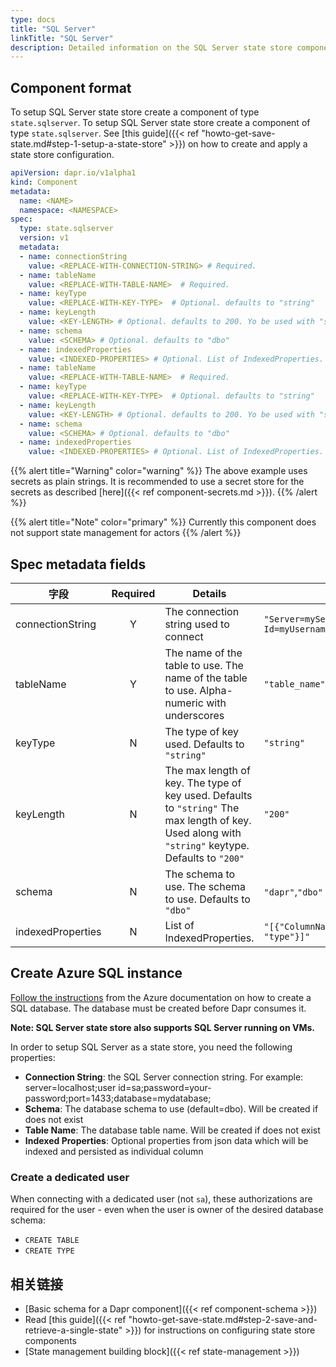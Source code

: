 ```yaml
---
type: docs
title: "SQL Server"
linkTitle: "SQL Server"
description: Detailed information on the SQL Server state store component
---
```


## Component format

To setup SQL Server state store create a component of type `state.sqlserver`. To setup SQL Server state store create a component of type `state.sqlserver`. See [this guide]({{< ref "howto-get-save-state.md#step-1-setup-a-state-store" >}}) on how to create and apply a state store configuration.


```yaml
apiVersion: dapr.io/v1alpha1
kind: Component
metadata:
  name: <NAME>
  namespace: <NAMESPACE>
spec:
  type: state.sqlserver
  version: v1
  metadata:
  - name: connectionString
    value: <REPLACE-WITH-CONNECTION-STRING> # Required.
  - name: tableName
    value: <REPLACE-WITH-TABLE-NAME>  # Required.
  - name: keyType 
    value: <REPLACE-WITH-KEY-TYPE>  # Optional. defaults to "string"
  - name: keyLength
    value: <KEY-LENGTH> # Optional. defaults to 200. Yo be used with "string" keyType
  - name: schema
    value: <SCHEMA> # Optional. defaults to "dbo"
  - name: indexedProperties
    value: <INDEXED-PROPERTIES> # Optional. List of IndexedProperties.
  - name: tableName
    value: <REPLACE-WITH-TABLE-NAME>  # Required.
  - name: keyType 
    value: <REPLACE-WITH-KEY-TYPE>  # Optional. defaults to "string"
  - name: keyLength
    value: <KEY-LENGTH> # Optional. defaults to 200. Yo be used with "string" keyType
  - name: schema
    value: <SCHEMA> # Optional. defaults to "dbo"
  - name: indexedProperties
    value: <INDEXED-PROPERTIES> # Optional. List of IndexedProperties. 

```

{{% alert title="Warning" color="warning" %}}
The above example uses secrets as plain strings. It is recommended to use a secret store for the secrets as described [here]({{< ref component-secrets.md >}}).
{{% /alert %}}

{{% alert title="Note" color="primary" %}}
Currently this component does not support state management for actors
{{% /alert %}}

## Spec metadata fields

| 字段                | Required | Details                                                                                                                                            | Example                                                                                             |
| ----------------- |:--------:| -------------------------------------------------------------------------------------------------------------------------------------------------- | --------------------------------------------------------------------------------------------------- |
| connectionString  |    Y     | The connection string used to connect                                                                                                              | `"Server=myServerName\myInstanceName;Database=myDataBase;User Id=myUsername;Password=myPassword;"` |
| tableName         |    Y     | The name of the table to use. The name of the table to use. Alpha-numeric with underscores                                                         | `"table_name"`                                                                                      |
| keyType           |    N     | The type of key used. Defaults to `"string"`                                                                                                       | `"string"`                                                                                          |
| keyLength         |    N     | The max length of key. The type of key used. Defaults to `"string"` The max length of key. Used along with `"string"` keytype. Defaults to `"200"` | `"200"`                                                                                             |
| schema            |    N     | The schema to use. The schema to use. Defaults to `"dbo"`                                                                                          | `"dapr"`,`"dbo"`                                                                                    |
| indexedProperties |    N     | List of IndexedProperties.                                                                                                                         | `"[{"ColumnName": "column", "Property": "property", "Type": "type"}]"`                              |


## Create Azure SQL instance

[Follow the instructions](https://docs.microsoft.com/azure/sql-database/sql-database-single-database-get-started?tabs=azure-portal) from the Azure documentation on how to create a SQL database.  The database must be created before Dapr consumes it.

**Note: SQL Server state store also supports SQL Server running on VMs.**

In order to setup SQL Server as a state store, you need the following properties:

- **Connection String**: the SQL Server connection string. For example: server=localhost;user id=sa;password=your-password;port=1433;database=mydatabase;
- **Schema**: The database schema to use (default=dbo). Will be created if does not exist
- **Table Name**: The database table name. Will be created if does not exist
- **Indexed Properties**: Optional properties from json data which will be indexed and persisted as individual column

### Create a dedicated user

When connecting with a dedicated user (not `sa`), these authorizations are required for the user - even when the user is owner of the desired database schema:

- `CREATE TABLE`
- `CREATE TYPE`

## 相关链接
- [Basic schema for a Dapr component]({{< ref component-schema >}})
- Read [this guide]({{< ref "howto-get-save-state.md#step-2-save-and-retrieve-a-single-state" >}}) for instructions on configuring state store components
- [State management building block]({{< ref state-management >}})
